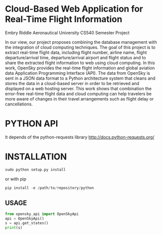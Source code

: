 # Cloud-Based Web Application for Real-Time Flight Information
Embry Riddle Aeronautical University CS540 Semester Project


In our view, our project proposes combining the database management with the integration of cloud computing techniques. The goal of this project is to extract real-time flight data, including flight number, airline name, flight departure/arrival time, departure/arrival airport and flight status and to share the extracted flight information to web using cloud computing. In this work, OpenSky provides the real-time flight information and global aviation data Application Programming Interface (API). The data from OpenSky is sent in a JSON data format to a Python architecture system that cleans and stores the data in a cloud-based server in order to be retrieved and displayed on a web hosting server. This work shows that combination the error-free real-time flight data and cloud computing can help travelers be more aware of changes in their travel arrangements such as flight delay or cancellations. 


# PYTHON API
It depends of the python-requests library http://docs.python-requests.org/

# INSTALLATION
``` python
sudo python setup.py install
```

or with pip
``` python
pip install -e /path/to/repository/python
```

## USAGE
``` python
from opensky_api import OpenSkyApi
api = OpenSkyApi()
s = api.get_states()
print(s)
```



